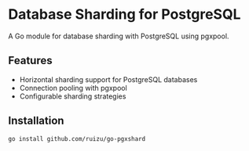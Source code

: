 # Database Sharding for PostgreSQL

A Go module for database sharding with PostgreSQL using pgxpool.

## Features

- Horizontal sharding support for PostgreSQL databases
- Connection pooling with pgxpool
- Configurable sharding strategies

## Installation
```bash
go install github.com/ruizu/go-pgxshard
```